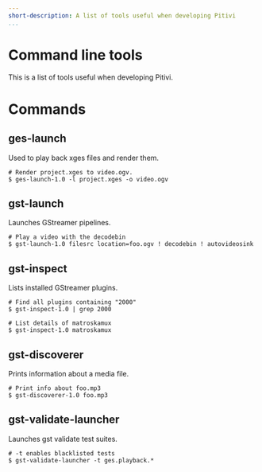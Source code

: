```yaml
---
short-description: A list of tools useful when developing Pitivi
...
```


# Command line tools

This is a list of tools useful when developing Pitivi.

# Commands

## ges-launch

Used to play back xges files and render them.

```
# Render project.xges to video.ogv.
$ ges-launch-1.0 -l project.xges -o video.ogv
```

## gst-launch

Launches GStreamer pipelines.

```
# Play a video with the decodebin
$ gst-launch-1.0 filesrc location=foo.ogv ! decodebin ! autovideosink
```

## gst-inspect

Lists installed GStreamer plugins.

```
# Find all plugins containing "2000"
$ gst-inspect-1.0 | grep 2000
```

```
# List details of matroskamux
$ gst-inspect-1.0 matroskamux
```

## gst-discoverer

Prints information about a media file.

```
# Print info about foo.mp3
$ gst-discoverer-1.0 foo.mp3
```

## gst-validate-launcher

Launches gst validate test suites.

```
# -t enables blacklisted tests
$ gst-validate-launcher -t ges.playback.*
```
